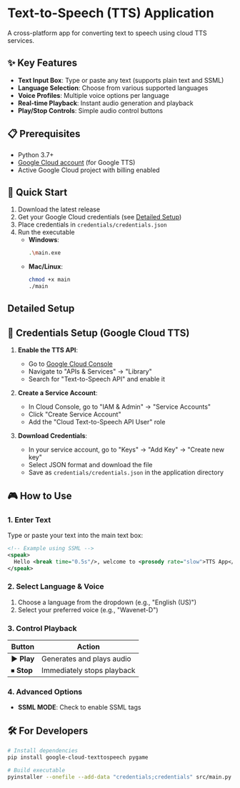 # Text-to-Speech (TTS) Application

A cross-platform app for converting text to speech using cloud TTS services.

## ✨ Key Features

- **Text Input Box**: Type or paste any text (supports plain text and SSML)
- **Language Selection**: Choose from various supported languages
- **Voice Profiles**: Multiple voice options per language
- **Real-time Playback**: Instant audio generation and playback
- **Play/Stop Controls**: Simple audio control buttons

## 📋 Prerequisites

- Python 3.7+
- [Google Cloud account](https://cloud.google.com/) (for Google TTS)
- Active Google Cloud project with billing enabled

## 🚀 Quick Start

1. Download the latest release
2. Get your Google Cloud credentials (see [Detailed Setup](#detailed-setup))
3. Place credentials in `credentials/credentials.json`
4. Run the executable
   - **Windows**:
     ```bash
     .\main.exe
     ```
   - **Mac/Linux**:
     ```bash
     chmod +x main
     ./main
     ```

## Detailed Setup

## 🔑 Credentials Setup (Google Cloud TTS)

1. **Enable the TTS API**:

   - Go to [Google Cloud Console](https://console.cloud.google.com/)
   - Navigate to "APIs & Services" → "Library"
   - Search for "Text-to-Speech API" and enable it

2. **Create a Service Account**:

   - In Cloud Console, go to "IAM & Admin" → "Service Accounts"
   - Click "Create Service Account"
   - Add the "Cloud Text-to-Speech API User" role

3. **Download Credentials**:

   - In your service account, go to "Keys" → "Add Key" → "Create new key"
   - Select JSON format and download the file
   - Save as `credentials/credentials.json` in the application directory

## 🎮 How to Use

### 1. Enter Text

Type or paste your text into the main text box:

```xml
<!-- Example using SSML -->
<speak>
  Hello <break time="0.5s"/>, welcome to <prosody rate="slow">TTS App</prosody>!
</speak>
```

### 2. Select Language & Voice

1. Choose a language from the dropdown (e.g., "English (US)")
2. Select your preferred voice (e.g., "Wavenet-D")

### 3. Control Playback

| Button      | Action                     |
| ----------- | -------------------------- |
| ▶️ **Play** | Generates and plays audio  |
| ⏹ **Stop**  | Immediately stops playback |

### 4. Advanced Options

- **SSML MODE**: Check to enable SSML tags

## 🛠 For Developers

```bash
# Install dependencies
pip install google-cloud-texttospeech pygame

# Build executable
pyinstaller --onefile --add-data "credentials;credentials" src/main.py
```
